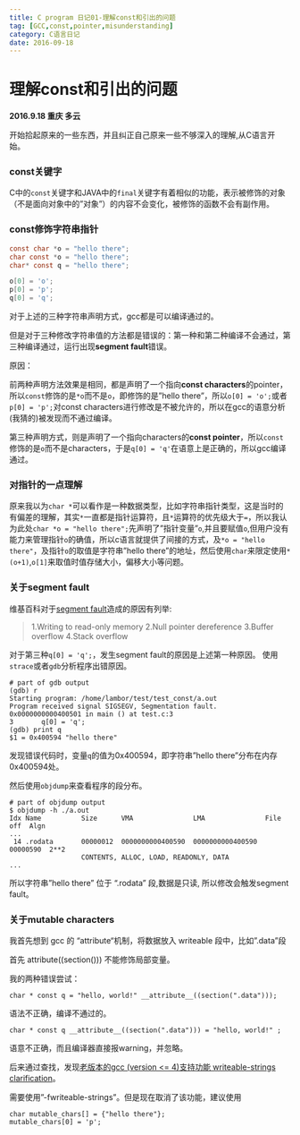 ```yaml
---
title: C program 日记01-理解const和引出的问题
tag: [GCC,const,pointer,misunderstanding]
category: C语言日记
date: 2016-09-18
---
```


# 理解const和引出的问题
**2016.9.18 重庆 多云**

开始拾起原来的一些东西，并且纠正自己原来一些不够深入的理解,从C语言开始。

### const关键字

C中的`const`关键字和JAVA中的`final`关键字有着相似的功能，表示被修饰的对象（不是面向对象中的”对象”）的内容不会变化，被修饰的函数不会有副作用。

### const修饰字符串指针

```c
const char *o = "hello there";
char const *o = "hello there";
char* const q = "hello there";

o[0] = 'o';
p[0] = 'p';
q[0] = 'q';
```

对于上述的三种字符串声明方式，gcc都是可以编译通过的。

但是对于三种修改字符串值的方法都是错误的：第一种和第二种编译不会通过，第三种编译通过，运行出现**segment fault**错误。

原因：

前两种声明方法效果是相同，都是声明了一个指向**const characters**的pointer，所以`const`修饰的是`*o`而不是`o`，即修饰的是”hello there”，所以`o[0] = 'o';`或者`p[0] = 'p';`对const characters进行修改是不被允许的，所以在gcc的语意分析(我猜的)被发现而不通过编译。

第三种声明方式，则是声明了一个指向characters的**const pointer**，所以`const`修饰的是`o`而不是characters，于是`q[0] = 'q'`在语意上是正确的，所以gcc编译通过。

### 对指针的一点理解

原来我以为`char *`可以看作是一种数据类型，比如字符串指针类型，这是当时的有偏差的理解，其实`*`一直都是指针运算符，且`*`运算符的优先级大于`=`，所以我认为此处`char *o = "hello there";`先声明了”指针变量”`o`,并且要赋值`o`,但用户没有能力来管理指针`o`的确值，所以c语言就提供了间接的方式，及`*o = "hello there"`，及指针`o`的取值是字符串”hello there”的地址，然后使用`char`来限定使用`*(o+1)`,`o[1]`来取值时值存储大小，偏移大小等问题。

### 关于segment fault

维基百科对于[segment fault](https://en.wikipedia.org/wiki/Segmentation_fault)造成的原因有列举:

> 1.Writing to read-only memory
> 2.Null pointer dereference
> 3.Buffer overflow
> 4.Stack overflow

对于第三种`q[0] = 'q';`，发生segment fault的原因是上述第一种原因。
使用`strace`或者`gdb`分析程序出错原因。

```
# part of gdb output
(gdb) r
Starting program: /home/lambor/test/test_const/a.out 
Program received signal SIGSEGV, Segmentation fault.
0x0000000000400501 in main () at test.c:3
3		q[0] = 'q';
(gdb) print q
$1 = 0x400594 "hello there"
```

发现错误代码时，变量`q`的值为0x400594，即字符串”hello there”分布在内存0x400594处。

然后使用`objdump`来查看程序的段分布。
```
# part of objdump output
$ objdump -h ./a.out
Idx Name          Size      VMA               LMA               File off  Algn
...
 14 .rodata       00000012  0000000000400590  0000000000400590  00000590  2**2
                  CONTENTS, ALLOC, LOAD, READONLY, DATA
...
```

所以字符串”hello there” 位于 “.rodata” 段,数据是只读, 所以修改会触发segment fault。


### 关于mutable characters

我首先想到 gcc 的 “attribute“机制，将数据放入 writeable 段中，比如”.data”段

首先 attribute((section())) 不能修饰局部变量。

我的两种错误尝试：

```
char * const q = "hello, world!" __attribute__((section(".data")));
```
语法不正确，编译不通过的。

```
char * const q __attribute__((section(".data"))) = "hello, world!" ;
```
语意不正确，而且编译器直接报warning，并忽略。

后来通过查找，发现[老版本的gcc (version <= 4)支持功能 writeable-strings clarification](https://gcc.gnu.org/ml/gcc/2005-04/msg01257.html)。

需要使用”-fwriteable-strings”。但是现在取消了该功能，建议使用

```
char mutable_chars[] = {"hello there"};
mutable_chars[0] = 'p';
```


